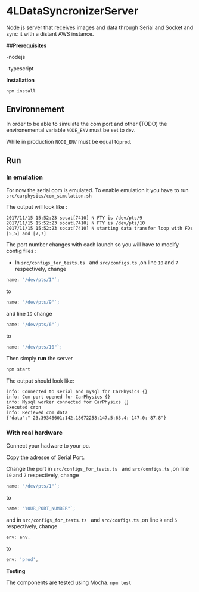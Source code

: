 # 4LDataSyncronizerServer
Node js server that receives images and data through Serial and Socket and sync it with a distant AWS instance. 

##**Prerequisites**

-nodejs

-typescript



**Installation**

`npm install` 


## **Environnement**

In order to be able to simulate the com port and other (TODO) the environemental variable `NODE_ENV` must be set to `dev`.

While in production `NODE_ENV` must be equal to`prod`.

## **Run**

### In emulation

For now the serial com is emulated. 
To enable emulation it you have to run `src/carphysics/com_simulation.sh`

The output will look like :
```
2017/11/15 15:52:23 socat[7410] N PTY is /dev/pts/9
2017/11/15 15:52:23 socat[7410] N PTY is /dev/pts/10
2017/11/15 15:52:23 socat[7410] N starting data transfer loop with FDs [5,5] and [7,7] 
```

The port number changes with each launch so you will have to modify config files : 
* In `src/configs_for_tests.ts ` and `src/configs.ts` ,on line `10` and `7` respectively,  change 
```javascript
name: "/dev/pts/1"`;
``` 
to
```javascript
name: "/dev/pts/9"`;
``` 
and line `19` change 
```javascript
name: "/dev/pts/6"`;
``` 
to
```javascript
name: "/dev/pts/10"`;
``` 


Then simply **run** the server 
```bash
npm start
```
The output should look like: 
```
info: Connected to serial and mysql for CarPhysics {}
info: Com port opened for CarPhysics {}
info: Mysql worker connected for CarPhysics {}
Executed cron
info: Recieved com data {"data":"-23.39346601:142.18672258:147.5:63.4:-147.0:-87.8"}
```

### With real  hardware
Connect your hadware to your pc. 

Copy the adresse of Serial Port.

Change the port in `src/configs_for_tests.ts ` and `src/configs.ts` ,on line `10` and `7` respectively,  change
```javascript
name: "/dev/pts/1"`;
``` 
to
```javascript
name: "YOUR_PORT_NUMBER"`;
```
and 
in `src/configs_for_tests.ts ` and `src/configs.ts` ,on line `9` and `5` respectively,  change
```javascript
env: env,
``` 
to
```javascript
env: 'prod',
```
**Testing**

The components are tested using Mocha.
`npm test`
    




